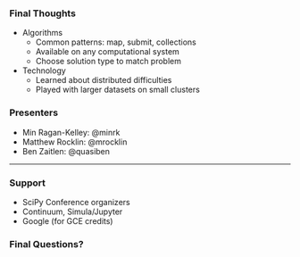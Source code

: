 

### Final Thoughts

*  Algorithms
    *  Common patterns: map, submit, collections
    *  Available on any computational system
    *  Choose solution type to match problem
*  Technology
    *  Learned about distributed difficulties
    *  Played with larger datasets on small clusters


### Presenters

*  Min Ragan-Kelley: @minrk
*  Matthew Rocklin: @mrocklin
*  Ben Zaitlen: @quasiben

<hr>

### Support

*  SciPy Conference organizers
*  Continuum, Simula/Jupyter
*  Google (for GCE credits)


### Final Questions?
